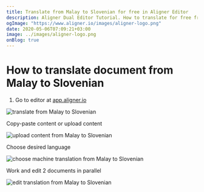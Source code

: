```yaml
---
title: Translate from Malay to Slovenian for free in Aligner Editor
description: Aligner Dual Editor Tutorial. How to translate for free from Malay to Slovenian. Aligner is multilingual document management platform. 
ogImage: "https://www.aligner.io/images/aligner-logo.png"
date: 2020-05-06T07:09:21+03:00
image: ../images/aligner-logo.png
onBlog: true
---
```


# How to translate document from Malay to Slovenian

1. Go to editor at [app.aligner.io](https://app.aligner.io "Aligner App web page")

![translate from Malay to Slovenian](../aligner-blank-editor.png "translate from Malay to Slovenian")

Copy-paste content or upload content

![upload content from Malay to Slovenian](../aligner-uploaded-document.png "upload content from Malay to Slovenian")

Choose desired language

![choose machine translation from Malay to Slovenian](../aligner-language-dropdown.png "choose machine translation from Malay to Slovenian")

Work and edit 2 documents in parallel

![edit translation from Malay to Slovenian](../aligner-double-sitded-editor.png "edit translation from Malay to Slovenian")

